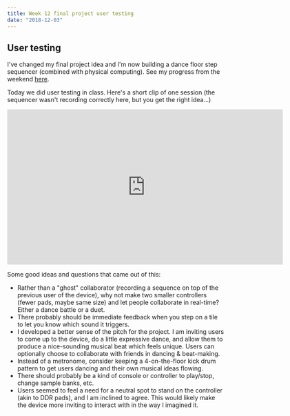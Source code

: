 ```yaml
---
title: Week 12 final project user testing
date: "2018-12-03"
---
```


## User testing

I've changed my final project idea and I'm now building a dance floor step sequencer (combined with physical computing). See my progress from the weekend [here](../../physical-computing/week-12-dance-floor-progress).

Today we did user testing in class. Here's a short clip of one session (the sequencer wasn't recording correctly here, but you get the right idea...)

<iframe src="https://player.vimeo.com/video/304268515?loop=1&title=0&byline=0&portrait=0" width="640" height="360" frameborder="0" webkitallowfullscreen mozallowfullscreen allowfullscreen></iframe>

Some good ideas and questions that came out of this:

- Rather than a "ghost" collaborator (recording a sequence on top of the previous user of the device), why not make two smaller controllers (fewer pads, maybe same size) and let people collaborate in real-time? Either a dance battle or a duet.
- There probably should be immediate feedback when you step on a tile to let you know which sound it triggers.
- I developed a better sense of the pitch for the project. I am inviting users to come up to the device, do a little expressive dance, and allow them to produce a nice-sounding musical beat which feels unique. Users can optionally choose to collaborate with friends in dancing & beat-making.
- Instead of a metronome, consider keeping a 4-on-the-floor kick drum pattern to get users dancing and their own musical ideas flowing.
- There should probably be a kind of console or controller to play/stop, change sample banks, etc.
- Users seemed to feel a need for a neutral spot to stand on the controller (akin to DDR pads), and I am inclined to agree. This would likely make the device more inviting to interact with in the way I imagined it.
